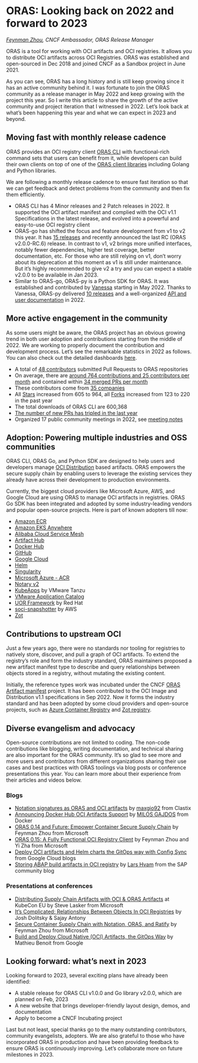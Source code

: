# ORAS: Looking back on 2022 and forward to 2023

_[Feynman Zhou](https://twitter.com/FeynmanZhou), CNCF Ambassador, ORAS Release Manager_

ORAS is a tool for working with OCI artifacts and OCI registries. It allows you to distribute OCI artifacts across OCI Registries. ORAS was established and open-sourced in Dec 2018 and joined CNCF as a Sandbox project in June 2021.

As you can see, ORAS has a long history and is still keep growing since it has an active community behind it. I was fortunate to join the ORAS community as a release manager in May 2022 and keep growing with the project this year. So I write this article to share the growth of the active community and project iteration that I witnessed in 2022. Let’s look back at what’s been happening this year and what we can expect in 2023 and beyond.

## Moving fast with monthly release cadence

ORAS provides an OCI registry client [ORAS CLI](https://oras.land/CLI/) with functional-rich command sets that users can benefit from it, while developers can build their own clients on top of one of the [ORAS client libraries](https://oras.land/client_libraries/) including Golang and Python libraries.

We are following a monthly release cadence to ensure fast iteration so that we can get feedback and detect problems from the community and then fix them efficiently. 

- ORAS CLI has 4 Minor releases and 2 Patch releases in 2022. It supported the OCI artifact manifest and complied with the OCI v1.1 Specifications in the latest release, and evolved into a powerful and easy-to-use OCI registry client
- ORAS-go has shifted the focus and feature development from v1 to v2 this year. It has [15 releases](https://github.com/oras-project/oras-go/releases) and recently announced the last RC (ORAS v2.0.0-RC.6) release. In contrast to v1, v2 brings more unified interfaces, notably fewer dependencies, higher test coverage, better documentation, etc. For those who are still relying on v1, don’t worry about its deprecation at this moment as v1 is still under maintenance. But it’s highly recommended to give v2 a try and you can expect a stable v2.0.0 to be available in Jan 2023.
- Similar to ORAS-go, ORAS-py is a Python SDK for ORAS. It was established and contributed by [Vanessa](https://github.com/vsoch) starting in May 2022. Thanks to Vanessa,  ORAS-py delivered [10 releases](https://github.com/oras-project/oras-py/releases) and a well-organized [API and user documentation](https://oras-project.github.io/oras-py/index.html) in 2022.

## More active engagement in the community

As some users might be aware, the ORAS project has an obvious growing trend in both user adoption and contributions starting from the middle of 2022. We are working to properly document the contribution and development process.  Let’s see the remarkable statistics in 2022 as follows. You can also check out the detailed dashboards [here](https://oras.devstats.cncf.io/d/8/dashboards?orgId=1&refresh=15m&search=open). 

- A total of [48 contributors](https://oras.devstats.cncf.io/d/22/prs-authors-table?orgId=1&var-period_name=Last%20year&var-repogroup_name=All&kiosk&viewPanel=1) submitted Pull Requests to ORAS repositories
- On average, there are [around 764 contributions and 25 contributors per month](https://oras.devstats.cncf.io/d/74/contributions-chart?orgId=1&var-period=m&var-metric=contributions&var-repogroup_name=All&var-country_name=All&var-company_name=All&var-company=all&from=now-1y&to=now) and contained within [34 merged PRs per month](https://oras.devstats.cncf.io/d/24/prs-merged-repository-groups?orgId=1&var-period=m&var-repogroups=All)
- These contributors come from [35 companies](https://oras.devstats.cncf.io/d/5/companies-table?orgId=1&var-period_name=Last%20year&var-metric=contributions)
- All [Stars](https://oras.devstats.cncf.io/d/3/stars-and-forks-by-repository?orgId=1&from=now-1y&to=now) increased from 605 to 964, all [Forks](https://oras.devstats.cncf.io/d/3/stars-and-forks-by-repository?orgId=1&from=now-1y&to=now) increased from 123 to 220 in the past year
- The total downloads of ORAS CLI are 600,368
- [The number of new PRs has tripled in the last year](https://oras.devstats.cncf.io/d/15/new-prs-in-repository-groups?orgId=1)
- Organized 17 public community meetings in 2022, see [meeting notes](https://hackmd.io/P-O6n222TcSMoJgHmTTduw?view)

## Adoption: Powering multiple industries and OSS communities

ORAS CLI, ORAS Go, and Python SDK are designed to help users and developers manage [OCI Distribution](https://github.com/opencontainers/distribution-spec) based artifacts. ORAS empowers the secure supply chain by enabling users to leverage the existing services they already have across their development to production environments.

Currently, the biggest cloud providers like Microsoft Azure, AWS, and Google Cloud are using ORAS to manage OCI artifacts in registries. ORAS Go SDK has been integrated and adopted by some industry-leading vendors and popular open-source projects. Here is part of known adopters till now:

- [Amazon ECR](https://aws.amazon.com/ecr/)
- [Amazon EKS Anywhere](https://anywhere.eks.amazonaws.com/docs/workshops/packages/harbor/#set-up-trivy-image-scanner-in-an-air-gapped-environment)
- [Alibaba Cloud Service Mesh](https://www.alibabacloud.com/help/en/alibaba-cloud-service-mesh/latest/use-oras-to-simplify-wasm-based-asm-instance-extension)
- [Artifact Hub](https://artifacthub.io/docs/topics/repositories/helm-charts/#oci-support)
- [Docker Hub](https://www.docker.com/blog/announcing-docker-hub-oci-artifacts-support/)
- [GitHub](https://github.com/)
- [Google Cloud](https://cloud.google.com/anthos-config-management/docs/how-to/sync-oci-artifacts-from-artifact-registry#oras)
- [Helm](https://v3.helm.sh/docs/topics/registries/)
- [Singularity](https://sylabs.io/guides/3.1/user-guide/cli/singularity_push.html)
- [Microsoft Azure - ACR](https://azure.microsoft.com/en-us/products/container-registry/)
- [Notary v2](https://github.com/notaryproject/notation)
- [KubeApps](https://github.com/vmware-tanzu/kubeapps) by VMware Tanzu
- [VMware Application Catalog](https://tanzu.vmware.com/application-catalog)
- [UOR Framework](https://universalreference.io/) by Red Hat
- [soci-snapshotter](https://github.com/awslabs/soci-snapshotter) by AWS
- [Zot](https://github.com/project-zot/zot)

## Contributions to upstream OCI

Just a few years ago, there were no standards nor tooling for registries to natively store, discover, and pull a graph of OCI artifacts. To extend the registry’s role and form the industry standard, ORAS maintainers proposed a new artifact manifest type to describe and query relationships between objects stored in a registry, without mutating the existing content.

Initially, the reference types work was incubated under the CNCF [ORAS Artifact manifest](https://github.com/oras-project/artifacts-spec) project. It has been contributed to the OCI Image and Distribution v1.1 specifications in Sep 2022. Now it forms the industry standard and has been adopted by some cloud providers and open-source projects, such as [Azure Container Registry](https://azure.microsoft.com/en-us/products/container-registry) and [Zot registry](https://zotregistry.io/v1.4.3/).

## Diverse evangelism and advocacy

Open-source contributions are not limited to coding. The non-code contributions like blogging, writing documentation, and technical sharing are also important for the ORAS community. It’s so glad to see more and more users and contributors from different organizations sharing their use cases and best practices with ORAS toolings via blog posts or conference presentations this year. You can learn more about their experience from their articles and videos below.

### Blogs

- [Notation signatures as ORAS and OCI artifacts](https://notaryproject.dev/blog/2022/oras-oci-artifacts-notation-signatures/) by [maxgio92](https://github.com/maxgio92) from Clastix
- [Announcing Docker Hub OCI Artifacts Support](https://www.docker.com/blog/announcing-docker-hub-oci-artifacts-support/) by [MILOS GAJDOS](https://www.docker.com/author/milos-gajdos/) from Docker
- [ORAS 0.14 and Future: Empower Container Secure Supply Chain](https://oras.land/blog/oras-0.14-and-future/) by Feynman Zhou from Microsoft
- [ORAS 0.15: A Fully Functional OCI Registry Client](https://oras.land/blog/oras-0.15-a-fully-functional-registry-client/) by Feynman Zhou and Yi Zha from Microsoft
- [Deploy OCI artifacts and Helm charts the GitOps way with Config Sync](https://cloud.google.com/blog/products/containers-kubernetes/gitops-with-oci-artifacts-and-config-sync) from Google Cloud blogs
- [Storing ABAP build artifacts in OCI registry](https://blogs.sap.com/2022/07/26/storing-abap-build-artifacts-in-oci-registry/) by [Lars Hvam](https://people.sap.com/lars.hvam) from the SAP community blog

### Presentations at conferences

- [Distributing Supply Chain Artifacts with OCI & ORAS Artifacts](https://youtu.be/lT2ZMRJrQsU) at KubeCon EU by Steve Lasker from Microsoft
- [It’s Complicated: Relationships Between Objects In OCI Registries](https://youtu.be/VZckJNkJ0nQ) by Josh Dolitsky & Sajay Antony
- [Secure Container Supply Chain with Notation, ORAS, and Ratify](https://youtu.be/7RvFj_RWE7c) by Feynman Zhou from Microsoft
- [Build and Deploy Cloud Native (OCI) Artifacts, the GitOps Way](https://youtu.be/08ARHTeiXmo) by Mathieu Benoit from Google

## Looking forward: what’s next in 2023

Looking forward to 2023, several exciting plans have already been identified:

- A stable release for ORAS CLI v1.0.0 and Go library v2.0.0, which are planned on Feb, 2023
- A new website that brings developer-friendly layout design, demos, and documentation
- Apply to become a CNCF Incubating project

Last but not least, special thanks go to the many outstanding contributors, community evangelists, adopters.  We are also grateful to those who have incorporated ORAS in production and have been providing feedback to ensure ORAS is continuously improving. Let’s collaborate more on future milestones in 2023.